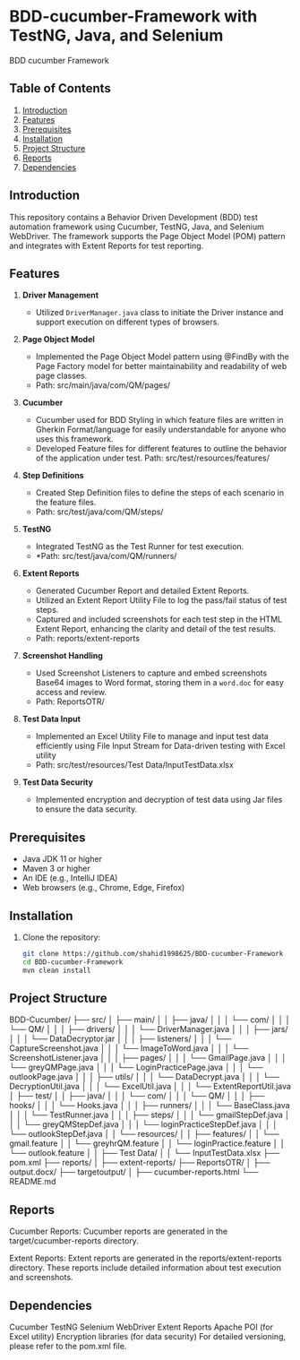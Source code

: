 # BDD-cucumber-Framework with TestNG, Java, and Selenium
BDD cucumber Framework

## Table of Contents
1. [Introduction](#introduction)
2. [Features](#features)
3. [Prerequisites](#prerequisites)
4. [Installation](#installation)
5. [Project Structure](#project-structure)
6. [Reports](#reports)
7. [Dependencies](#dependencies)


## Introduction
This repository contains a Behavior Driven Development (BDD) test automation framework using Cucumber, TestNG, Java, and Selenium WebDriver.
The framework supports the Page Object Model (POM) pattern and integrates with Extent Reports for test reporting.

## Features
1. **Driver Management**
    - Utilized `DriverManager.java` class to initiate the Driver instance and support execution on different types of browsers.

2. **Page Object Model**
   - Implemented the Page Object Model pattern using @FindBy with the Page Factory model for better maintainability and readability of web page classes.
   - Path: src/main/java/com/QM/pages/

3. **Cucumber**
   - Cucumber used for BDD Styling in which feature files are written in Gherkin Format/language for easily understandable for anyone who uses this framework.
   - Developed Feature files for different features to outline the behavior of the application under test.
     Path: src/test/resources/features/

4. **Step Definitions**
   - Created Step Definition files to define the steps of each scenario in the feature files.
   - Path: src/test/java/com/QM/steps/
   
5. **TestNG**
   - Integrated TestNG as the Test Runner for test execution. 
   - *Path: src/test/java/com/QM/runners/

6. **Extent Reports**
   - Generated Cucumber Report and detailed Extent Reports.
   - Utilized an Extent Report Utility File to log the pass/fail status of test steps.
   - Captured and included screenshots for each test step in the HTML Extent Report, enhancing the clarity and detail of the test results.
   - Path: reports/extent-reports

7. **Screenshot Handling**
   - Used Screenshot Listeners to capture and embed screenshots Base64 images to Word format, storing them in a `word.doc` for easy access and review.
   - Path: ReportsOTR/

8. **Test Data Input**
    - Implemented an Excel Utility File to manage and input test data efficiently using File Input Stream for Data-driven testing with Excel utility 
    - Path: src/test/resources/Test Data/InputTestData.xlsx
   
9. **Test Data Security**
    - Implemented encryption and decryption of test data using Jar files to ensure the data security.


## Prerequisites
- Java JDK 11 or higher 
- Maven 3 or higher
- An IDE (e.g., IntelliJ IDEA)
- Web browsers (e.g., Chrome, Edge, Firefox)

## Installation
1. Clone the repository:
   ```bash
   git clone https://github.com/shahid1998625/BDD-cucumber-Framework
   cd BDD-cucumber-Framework
   mvn clean install

## Project Structure
BDD-Cucumber/
├── src/
│   ├── main/
│   │   ├── java/
│   │   │   └── com/
│   │   │       └── QM/
│   │   │           ├── drivers/
│   │   │               └── DriverManager.java
│   │   │           ├── jars/
│   │   │               └── DataDecryptor.jar
│   │   │           ├── listeners/
│   │   │               └── CaptureScreenshot.java
│   │   │               └── ImageToWord.java
│   │   │               └── ScreenshotListener.java
│   │   │           ├── pages/
│   │   │               └── GmailPage.java
│   │   │               └── greyQMPage.java
│   │   │               └── LoginPracticePage.java
│   │   │               └── outlookPage.java
│   │   │           ├── utils/
│   │   │               └── DataDecrypt.java
│   │   │               └── DecryptionUtil.java
│   │   │               └── ExcelUtil.java
│   │   │               └── ExtentReportUtil.java
│   ├── test/
│   │   ├── java/
│   │   │   └── com/
│   │   │       └── QM/
│   │   │           ├── hooks/
│   │   │               └── Hooks.java
│   │   │           ├── runners/
│   │   │               └── BaseClass.java
│   │   │               └── TestRunner.java
│   │   │           ├── steps/
│   │   │               └── gmailStepDef.java
│   │   │               └── greyQMStepDef.java
│   │   │               └── loginPracticeStepDef.java
│   │   │               └── outlookStepDef.java
│   │   └── resources/
│   │       ├── features/
│   │           └── gmail.feature
│   │           └── greyhrQM.feature
│   │           └── loginPractice.feature
│   │           └── outlook.feature
│   │       ├── Test Data/
│   │           └── InputTestData.xlsx
├── pom.xml
├── reports/
│   ├── extent-reports/
├── ReportsOTR/
│   ├── output.docx/
├── targetoutput/
│   ├── cucumber-reports.html
└── README.md




## Reports
Cucumber Reports:
Cucumber reports are generated in the target/cucumber-reports directory.

Extent Reports:
Extent reports are generated in the reports/extent-reports directory. These reports include detailed information about test execution and screenshots.

## Dependencies
Cucumber
TestNG
Selenium WebDriver
Extent Reports
Apache POI (for Excel utility)
Encryption libraries (for data security)
For detailed versioning, please refer to the pom.xml file.